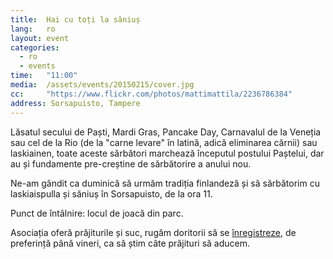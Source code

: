```yaml
---
title:  Hai cu toți la săniuș
lang:   ro
layout: event
categories:
  - ro
  - events
time:   "11:00"
media:  /assets/events/20150215/cover.jpg
cc:     "https://www.flickr.com/photos/mattimattila/2236786384"
address: Sorsapuisto, Tampere
---
```


Lăsatul secului de Paști, Mardi Gras, Pancake Day, Carnavalul de la Veneția sau cel de la Rio (de la "carne levare" în latină, adică eliminarea cărnii) sau laskiainen, toate aceste sărbători marchează începutul postului Paștelui, dar au și fundamente pre-creștine de sărbătorire a anului nou.

Ne-am gândit ca duminică să urmăm tradiția finlandeză și să sărbătorim cu laskiaispulla și săniuș în Sorsapuisto, de la ora 11. 

Punct de întâlnire: locul de joacă din parc.

Asociația oferă prăjiturile și suc, rugăm doritorii să se [înregistreze](http://doodle.com/bewwqaa8dfsxgfqe), de preferință până vineri, ca să știm câte prăjituri să aducem.